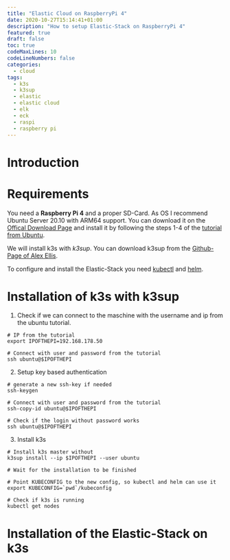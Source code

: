 ```yaml
---
title: "Elastic Cloud on RaspberryPi 4"
date: 2020-10-27T15:14:41+01:00
description: "How to setup Elastic-Stack on RaspberryPi 4"
featured: true 
draft: false
toc: true
codeMaxLines: 10
codeLineNumbers: false
categories:
  - cloud
tags:
  - k3s
  - k3sup
  - elastic
  - elastic cloud
  - elk
  - eck
  - raspi
  - raspberry pi
---
```



# Introduction

# Requirements

You need a **Raspberry Pi 4** and a proper SD-Card. As OS I recommend Ubuntu Server 20.10 with ARM64 support. You can download it on the [Offical Download Page](https://ubuntu.com/download/raspberry-pi/thank-you?version=20.10&architecture=server-arm64+raspi) and install it by following the steps 1-4 of the [tutorial from Ubuntu](https://ubuntu.com/tutorials/how-to-install-ubuntu-on-your-raspberry-pi).

We will install k3s with *k3sup*. You can download k3sup from the [Github-Page of Alex Ellis](https://github.com/alexellis/k3sup).

To configure and install the Elastic-Stack you need [kubectl](https://kubernetes.io/docs/tasks/tools/install-kubectl/) and [helm](https://helm.sh/docs/intro/install/).

# Installation of k3s with k3sup

1. Check if we can connect to the maschine with the username and ip from the ubuntu tutorial.

```
# IP from the tutorial
export IPOFTHEPI=192.168.178.50

# Connect with user and password from the tutorial
ssh ubuntu@$IPOFTHEPI
```

2. Setup key based authentication
```
# generate a new ssh-key if needed
ssh-keygen

# Connect with user and password from the tutorial
ssh-copy-id ubuntu@$IPOFTHEPI

# Check if the login without password works
ssh ubuntu@$IPOFTHEPI
```

3. Install k3s

```
# Install k3s master without
k3sup install --ip $IPOFTHEPI --user ubuntu

# Wait for the installation to be finished

# Point KUBECONFIG to the new config, so kubectl and helm can use it
export KUBECONFIG=`pwd`/kubeconfig

# Check if k3s is running
kubectl get nodes
```

# Installation of the Elastic-Stack on k3s
